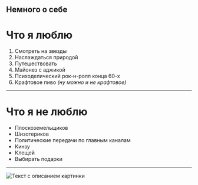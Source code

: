## **Немного о себе**

# Что я люблю

1. Смотреть на звезды
2. Наслаждаться природой
3. Путешествовать
4. Майонез с аджикой
5. Психоделический рок-н-ролл конца 60-х
6. Крафтовое пиво *(ну можно и не крафтовое)*
   
***

# Что я не люблю

- Плоскоземельщиков
- Шизотериков
- Политические передачи по главным каналам
- Кинзу
- Клещей 
- Выбирать подарки

***
![Текст с описанием картинки](https://i.ibb.co/jM1Y77b/111.jpg)

